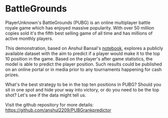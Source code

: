 BattleGrounds
=============

PlayerUnknown's BattleGrounds (PUBG) is an online multiplayer battle
royale game which has enjoyed massive popularity. With over 50 million
copies sold it's the fifth best selling game of all time and has
millions of active monthly players.

This demonstration, based on Anshul Bansal's
[notebook](https://notebooks.azure.com/user2209/libraries/pubgRankPredict),
explores a publicly available dataset with the aim to predict if a
player would make it to the top 10 position in the game. Based on the
player's after game statistics, the model is able to predict the
player position. Such results could be published on an online portal
or in media prior to any tournaments happening for cash prizes.

What's the best strategy to be in the top ten positions in PUBG?
Should you sit in one spot and hide your way into victory, or do you
need to be the top shot? Let's see if the data might tell us.

Visit the github repository for more details:
<https://github.com/anshul2209/PUBGrankpredictor>



